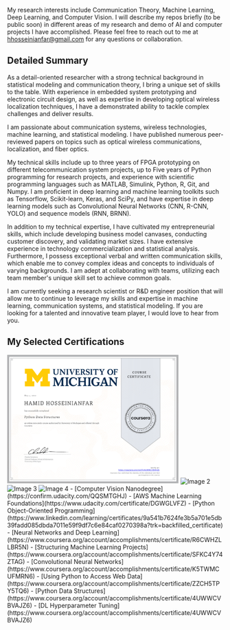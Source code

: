 My research interests include Communication Theory, Machine Learning, Deep Learning, and Computer Vision. I will describe my repos briefly (to be public soon) in different areas of my research and demo of AI and computer projects I have accomplished. Please feel free to reach out to me at hhosseinianfar@gmail.com for any questions or collaboration. 

## Detailed Summary

As a detail-oriented researcher with a strong technical background in statistical modeling and communication theory, I bring a unique set of skills to the table. With experience in embedded system prototyping and electronic circuit design, as well as expertise in developing optical wireless localization techniques, I have a demonstrated ability to tackle complex challenges and deliver results.

I am passionate about communication systems, wireless technologies, machine learning, and statistical modeling. I have published numerous peer-reviewed papers on topics such as optical wireless communications, localization, and fiber optics. 

My technical skills include up to three years of FPGA prototyping on different telecommunication system projects, up to Five years of Python programming for research projects, and experience with scientific programming languages such as MATLAB, Simulink, Python, R, Git, and Numpy. I am proficient in deep learning and machine learning toolkits such as Tensorflow, Scikit-learn, Keras, and SciPy, and have expertise in deep learning models such as Convolutional Neural Networks (CNN, R-CNN, YOLO) and sequence models (RNN, BRNN).

In addition to my technical expertise, I have cultivated my entrepreneurial skills, which include developing business model canvases, conducting customer discovery, and validating market sizes. I have extensive experience in technology commercialization and statistical analysis. Furthermore, I possess exceptional verbal and written communication skills, which enable me to convey complex ideas and concepts to individuals of varying backgrounds. I am adept at collaborating with teams, utilizing each team member's unique skill set to achieve common goals.

I am currently seeking a research scientist or R&D engineer position that will allow me to continue to leverage my skills and expertise in machine learning, communication systems, and statistical modeling. If you are looking for a talented and innovative team player, I would love to hear from you.

## My Selected Certifications
<img src="Images/Coursera 4UWWCVBVAJZ6.pdf" alt="Image 1" width="400" height="300"/>
<img src="assets/images/image2.png" alt="Image 2" width="400" height="300"/>
<img src="assets/images/image3.png" alt="Image 3" width="400" height="300"/>
<img src="assets/images/image4.png" alt="Image 4" width="400" height="300"/>
- [Computer Vision Nanodegree](https://confirm.udacity.com/QQSMTGHJ)
- [AWS Machine Learning Foundations](https://www.udacity.com/certificate/DGWGLVFZ)
- [Python Object-Oriented Programming](https://www.linkedin.com/learning/certificates/9a541b7624fe3b5a701e5db39fadd085dbda7011e59f9df7c6e84caf0270398a?trk=backfilled_certificate)
- [Neural Networks and Deep Learning](https://www.coursera.org/account/accomplishments/certificate/R6CWHZLLBR5N)
- [Structuring Machine Learning Projects](https://www.coursera.org/account/accomplishments/certificate/SFKC4Y74ZTAG)
- [Convolutional Neural Networks](https://www.coursera.org/account/accomplishments/certificate/K5TWMCUFMRN6)
- [Using Python to Access Web Data](https://www.coursera.org/account/accomplishments/certificate/ZZCH5TPY5TQ6)
- [Python Data Structures](https://www.coursera.org/account/accomplishments/certificate/4UWWCVBVAJZ6)
- [DL Hyperparameter Tuning](https://www.coursera.org/account/accomplishments/certificate/4UWWCVBVAJZ6)


<!---
hhosseinian/hhosseinian is a ✨ special ✨ repository because its `README.md` (this file) appears on your GitHub profile.
You can click the Preview link to take a look at your changes.
--->
